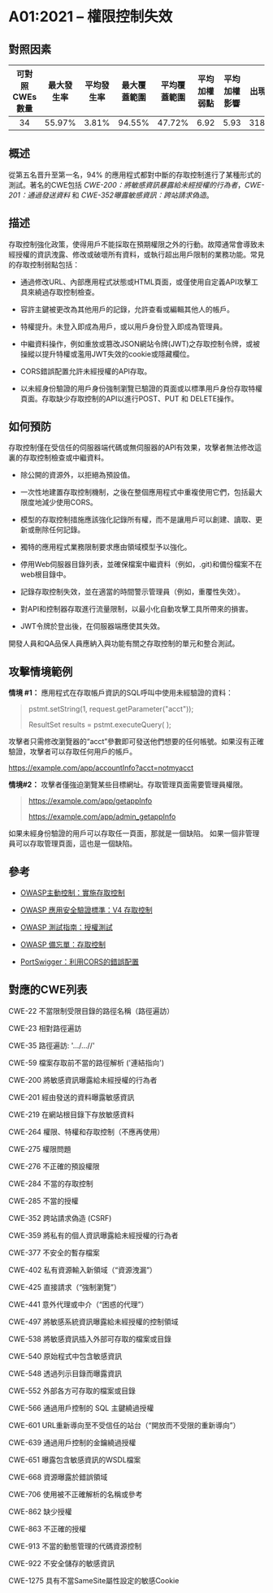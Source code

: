 # A01:2021 – 權限控制失效


## 對照因素

| 可對照 CWEs 數量 | 最大發生率 | 平均發生率 |最大覆蓋範圍 | 平均覆蓋範圍 | 平均加權弱點 | 平均加權影響 | 出現次數 | 所有相關 CVEs 數量 |
|:-------------:|:--------------------:|:--------------------:|:--------------:|:--------------:|:----------------------:|:---------------------:|:-------------------:|:------------:|
| 34          | 55.97%             | 3.81%              | 94.55%       | 47.72%       | 6.92                 | 5.93                | 318,487           | 19,013     |

## 概述

從第五名晋升至第一名，94% 的應用程式都對中斷的存取控制進行了某種形式的測試。著名的CWE包括 *CWE-200：將敏感資訊暴露給未經授權的行為者*，*CWE-201：通過發送資料* 和 *CWE-352曝露敏感資訊：跨站請求偽造*。

## 描述 

存取控制強化政策，使得用戶不能採取在預期權限之外的行動。故障通常會導致未經授權的資訊洩露、修改或破壞所有資料，或執行超出用戶限制的業務功能。常見的存取控制弱點包括：

-   通過修改URL、內部應用程式狀態或HTML頁面，或僅使用自定義API攻擊工具來繞過存取控制檢查。

-   容許主鍵被更改為其他用戶的記錄，允許查看或編輯其他人的帳戶。

-   特權提升。未登入即成為用戶，或以用戶身份登入即成為管理員。

-   中繼資料操作，例如重放或篡改JSON網站令牌(JWT)之存取控制令牌，或被操縱以提升特權或濫用JWT失效的cookie或隱藏欄位。

-   CORS錯誤配置允許未經授權的API存取。

-   以未經身份驗證的用戶身份強制瀏覽已驗證的頁面或以標準用戶身份存取特權頁面。存取缺少存取控制的API以進行POST、PUT 和 DELETE操作。

## 如何預防

存取控制僅在受信任的伺服器端代碼或無伺服器的API有效果，攻擊者無法修改這裏的存取控制檢查或中繼資料。

-   除公開的資源外，以拒絕為預設值。

-   一次性地建置存取控制機制，之後在整個應用程式中重複使用它們，包括最大限度地減少使用CORS。

-   模型的存取控制措施應該強化記錄所有權，而不是讓用戶可以創建、讀取、更新或刪除任何記錄。

-   獨特的應用程式業務限制要求應由領域模型予以強化。

-   停用Web伺服器目錄列表，並確保檔案中繼資料（例如，.git)和備份檔案不在web根目錄中。

-   記錄存取控制失效，並在適當的時間警示管理員（例如，重覆性失效）。

-   對API和控制器存取進行流量限制，以最小化自動攻擊工具所帶來的損害。

-   JWT令牌於登出後，在伺服器端應使其失效。

開發人員和QA品保人員應納入與功能有關之存取控制的單元和整合測試。

## 攻擊情境範例

**情境 #1：** 應用程式在存取帳戶資訊的SQL呼叫中使用未經驗證的資料：

> pstmt.setString(1, request.getParameter("acct"));
>
> ResultSet results = pstmt.executeQuery( );

攻擊者只需修改瀏覽器的“acct”參數即可發送他們想要的任何帳號。如果沒有正確驗證，攻擊者可以存取任何用戶的帳戶。

https://example.com/app/accountInfo?acct=notmyacct

**情境#2：** 攻擊者僅強迫瀏覽某些目標網址。存取管理頁面需要管理員權限。

> https://example.com/app/getappInfo
>
> https://example.com/app/admin_getappInfo

如果未經身份驗證的用戶可以存取任一頁面，那就是一個缺陷。 如果一個非管理員可以存取管理頁面，這也是一個缺陷。

## 參考

-   [OWASP主動控制：實施存取控制](https://owasp.org/www-project-proactive-controls/v3/en/c7-enforce-access-controls)

-   [OWASP 應用安全驗證標準：V4 存取控制](https://owasp.org/www-project-application-security-verification-standard)

-   [OWASP 測試指南：授權測試](https://owasp.org/www-project-web-security-testing-guide/latest/4-Web_Application_Security_Testing/05-Authorization_Testing/README)

-   [OWASP 備忘單：存取控制]()

-   [PortSwigger：利用CORS的錯誤配置](https://portswigger.net/blog/exploiting-cors-misconfigurations-for-bitcoins-and-bounties)

## 對應的CWE列表

CWE-22 不當限制受限目錄的路徑名稱（路徑遍訪）

CWE-23 相對路徑遍訪

CWE-35 路徑遍訪: '.../...//'

CWE-59 檔案存取前不當的路徑解析 ('連結指向')

CWE-200 將敏感資訊曝露給未經授權的行為者

CWE-201 經由發送的資料曝露敏感資訊

CWE-219 在網站根目錄下存放敏感資料

CWE-264 權限、特權和存取控制（不應再使用）

CWE-275 權限問題

CWE-276 不正確的預設權限

CWE-284 不當的存取控制

CWE-285 不當的授權

CWE-352 跨站請求偽造 (CSRF)

CWE-359 將私有的個人資訊曝露給未經授權的行為者

CWE-377 不安全的暫存檔案

CWE-402 私有資源輸入新領域（“資源洩漏”）

CWE-425 直接請求（“強制瀏覽”）

CWE-441 意外代理或中介（“困惑的代理”）

CWE-497 將敏感系統資訊曝露給未經授權的控制領域

CWE-538 將敏感資訊插入外部可存取的檔案或目錄

CWE-540 原始程式中包含敏感資訊

CWE-548 透過列示目錄而曝露資訊

CWE-552 外部各方可存取的檔案或目錄

CWE-566 通過用戶控制的 SQL 主鍵繞過授權

CWE-601 URL重新導向至不受信任的站台（“開放而不受限的重新導向”）

CWE-639 通過用戶控制的金鑰繞過授權

CWE-651 曝露包含敏感資訊的WSDL檔案

CWE-668 資源曝露於錯誤領域

CWE-706 使用被不正確解析的名稱或參考

CWE-862 缺少授權

CWE-863 不正確的授權

CWE-913 不當的動態管理的代碼資源控制

CWE-922 不安全儲存的敏感資訊

CWE-1275 具有不當SameSite屬性設定的敏感Cookie
